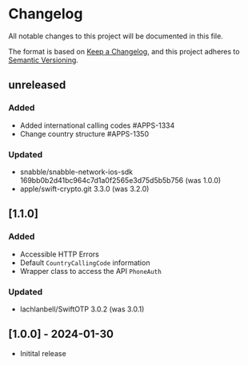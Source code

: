 # Changelog
All notable changes to this project will be documented in this file.

The format is based on [Keep a Changelog](https://keepachangelog.com/en/1.0.0/),
and this project adheres to [Semantic Versioning](https://semver.org/spec/v2.0.0.html).

## unreleased

### Added
* Added international calling codes #APPS-1334
* Change country structure #APPS-1350

### Updated 
* snabble/snabble-network-ios-sdk 169bb0b2d41bc964c7d1a0f2565e3d75d5b5b756 (was 1.0.0)
* apple/swift-crypto.git 3.3.0 (was 3.2.0)

## [1.1.0]

### Added
* Accessible HTTP Errors
* Default `CountryCallingCode` information
* Wrapper class to access the API `PhoneAuth`

### Updated 
* lachlanbell/SwiftOTP 3.0.2 (was 3.0.1)

## [1.0.0] - 2024-01-30
* Initital release
